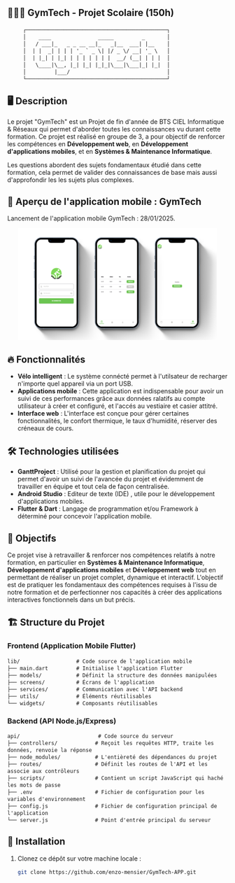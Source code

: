 ﻿## 🏋🏼‍♂️ GymTech - Projet Scolaire (150h)

         ┌─────────────────────────────────────────────┐
         │    ____               _____         _       │
         │   / ___|_   _ _ __ __|_   _|__  ___| |__    │
         │  | |  _| | | | '_ ` _ \| |/ _ \/ __| '_ \   │
         │  | |_| | |_| | | | | | | |  __/ (__| | | |  │
         │   \____|\__, |_| |_| |_|_|\___|\___|_| |_|  │
         │         |___/                               │
         └─────────────────────────────────────────────┘

## 🖥️ Description

Le projet "GymTech" est un Projet de fin d'année de BTS CIEL Informatique & Réseaux qui permet d'aborder toutes les connaissances vu durant cette formation. Ce projet est réalisé en groupe de 3, a pour objectif de renforcer les compétences en **Développement web**, en **Développement d'applications mobiles**, et en **Systèmes & Maintenance Informatique**.

Les questions abordent des sujets fondamentaux étudié dans cette formation, cela permet de valider des connaissances de base mais aussi d'approfondir les les sujets plus complexes.

## 🚀 Aperçu de l'application mobile : **GymTech**

Lancement de l'application mobile GymTech : 28/01/2025.

<div style="text-align: center;">
<img src="assets/images/preview_app.png" width="90%"/>
</div>

## 🔥 Fonctionnalités

- **Vélo intelligent** : Le système connécté permet à l'utilsateur de recharger n'importe quel appareil via un port USB.
- **Applications mobile** : Cette application est indispensable pour avoir un suivi de ces performances grâce aux données ralatifs au compte utilisateur à créer et configuré, et l'accés au vestiaire et casier attitré.
- **Interface web** : L'interface est conçue pour gérer certaines fonctionnalités, le confort thermique, le taux d'humidité, réserver des créneaux de cours.

## 🛠️ Technologies utilisées

- **GanttProject** : Utilisé pour la gestion et planification du projet qui permet d'avoir un suivi de l'avancée du projet et évidemment de travailler en équipe et tout cela de façon centralisée.
- **Android Studio** : Editeur de texte (IDE) , utile pour le développement d'applications mobiles.
- **Flutter & Dart** : Langage de programmation et/ou Framework à déterminé pour concevoir l'application mobile.

## 🎯 Objectifs

Ce projet vise à retravailler & renforcer nos compétences relatifs à notre formation, en particulier en **Systèmes & Maintenance Informatique**, **Développement d'applications mobiles** et **Développement web** tout en permettant de réaliser un projet complet, dynamique et interactif. L'objectif est de pratiquer les fondamentaux des compétences requises à l'issu de notre formation et de perfectionner nos capacités à créer des applications interactives fonctionnels dans un but précis.

## 🏗️ Structure du Projet

### Frontend (Application Mobile Flutter)
```
lib/		          # Code source de l'application mobile
├── main.dart         # Initialise l'application Flutter 
├── models/           # Définit la structure des données manipulées
├── screens/          # Écrans de l'application
├── services/         # Communication avec l'API backend
├── utils/            # Éléments réutilisables 
└── widgets/          # Composants réutilisables
```

### Backend (API Node.js/Express)
```
api/		                 # Code source du serveur
├── controllers/            # Reçoit les requêtes HTTP, traite les données, renvoie la réponse
├── node_modules/           # L'entièreté des dépendances du projet
├── routes/                 # Définit les routes de l'API et les associe aux contrôleurs
├── scripts/                # Contient un script JavaScript qui haché les mots de passe
├── .env                    # Fichier de configuration pour les variables d'environnement
├── config.js               # Fichier de configuration principal de l'application
└── server.js               # Point d'entrée principal du serveur
```

## 🚀 Installation

1. Clonez ce dépôt sur votre machine locale :
   ```bash
   git clone https://github.com/enzo-mensier/GymTech-APP.git
